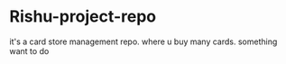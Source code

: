 # Rishu-project-repo
it's a card store management repo.
where u buy many cards.
something want to do
